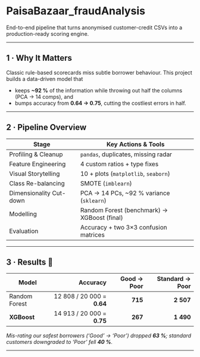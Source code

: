 # PaisaBazaar_fraudAnalysis

End-to-end pipeline that turns anonymised customer-credit CSVs into a
production-ready scoring engine.

---

## 1 · Why It Matters
Classic rule-based scorecards miss subtle borrower behaviour.
This project builds a data-driven model that

* keeps **~92 %** of the information while throwing out half the columns
  (PCA → 14 comps), and
* bumps accuracy from **0.64 → 0.75**, cutting the costliest errors in half.

---

## 2 · Pipeline Overview

| Stage                    | Key Actions & Tools                          |
|--------------------------|----------------------------------------------|
| Profiling & Cleanup      | `pandas`, duplicates, missing radar          |
| Feature Engineering      | 4 custom ratios + type fixes                 |
| Visual Storytelling      | 10 + plots (`matplotlib`, `seaborn`)         |
| Class Re-balancing       | SMOTE (`imblearn`)                           |
| Dimensionality Cut-down  | PCA → 14 PCs, ~92 % variance (`sklearn`)     |
| Modelling                | Random Forest (benchmark) → XGBoost (final)  |
| Evaluation               | Accuracy + two 3×3 confusion matrices        |

---

## 3 · Results 🚀

| Model          | Accuracy | Good → Poor | Standard → Poor |
|----------------|---------:|------------:|----------------:|
| Random Forest  | 12 808 / 20 000 = **0.64** | **715** | **2 507** |
| **XGBoost**    | 14 913 / 20 000 = **0.75** | **267** | **1 490** |

*Mis-rating our safest borrowers (‘Good’ → ‘Poor’) dropped **63 %**;
standard customers downgraded to ‘Poor’ fell **40 %**.*

---


